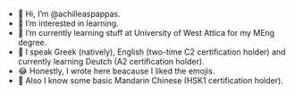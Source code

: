 - 👋 Hi, I’m @achilleaspappas.
- 👀 I’m interested in learning.
- 🌱 I’m currently learning stuff at University of West Attica for my MEng degree.
- 👄 I speak Greek (natively), English (two-time C2 certification holder) and currently learning Deutch (A2 certification holder).
- 😂 Honestly, I wrote here beacause I liked the emojis. 
- 🙊 Also I know some basic Mandarin Chinese (HSK1 certification holder).

<!---
- 💻 CCNA and CyberOps/CCNA Security certification holder.
- 💞️ I’m looking to collaborate on ...
- 📫 Reach me at my LinkedIn @ 
--->

<!---
achilleaspappas/achilleaspappas is a ✨ special ✨ repository because its `README.md` (this file) appears on your GitHub profile.
You can click the Preview link to take a look at your changes.
--->
